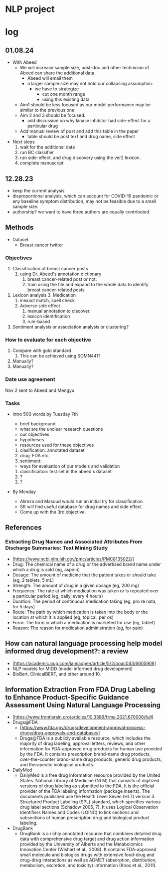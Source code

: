# NLP project

# log

## 01.08.24
- With Abeed
  - We will increase sample size, post-doc and other technician of Abeed can share the additional data.
    - Abeed will email them
    - a larger sample size may not hold our collapsing assumption.
      - we have to strategize
        - cut one month range
        - using this existing data
  - Aim1 should be less focused as our model performance may be similar to the previous one
  - Aim 2 and 3 should be focused.
    - add discussion on why kinase inhibitor had side-effect for a particular drug
  - Add manual review of post and add this table in the paper
    - table should be post text and drug name, side effect
- Next steps
  1. wait for the additional data
  2. run BC classifier
  3. run side-effect, and drug discovery using the ver2 lexicon.
  4. complete manuscript



## 12.28.23

- keep the current analysis
- disproportional analysis, which can account for COVID-19 pandemic or any baseline symptom distribution, may not be feasible due to a small sample size.
- authorship? we want to have three authors are equally contributed.


## Methods
- Dataset
  - Breast cancer twitter


### Objectives
1. Classification of breast cancer posts
   1. using Dr. Abeed's annotation dictionary
      1. breast cancer-related post or not.
      2. train using the file and expand to the whole data to identify breast cancer-related posts
2. Lexicon analysis
   3. Medication
      1. inexact match, spell check
   4. Adverse side effect
      1. manual annotation to discover. 
      2. lexicon identification
      3. rule-based 
3. Sentiment analysis or association analysis or clustering?


### How to evaluate for each objective
1. Compare with gold standard
   1. This can be achieved using SOMN441?
2. Manually?
3. Manually? 


### Date use agreement
Nov 2 sent to Abeed and Mengyu


### Tasks
- Intro 500 words by Tuesday 7th 
  - brief background
  - what are the unclear research questions
  - our objectives
  - hypotheses
  - resources used for these objectives 
   1. clasification: annotated dataset
   2. drug: FDA etc.
   3. sentiment: 
  - ways for evaluation of our models and validation
   1. classificaiton: test set in the abeed's dataset
   2. ?
   3. ?
   

- By Monday
  - Alireza and Masoud would run an initial try for classification
  - SK will find useful database for drug names and side effect
  - Come up with the 3rd objective.



## References
### Extracting Drug Names and Associated Attributes From Discharge Summaries: Text Mining Study
- [https://www.ncbi.nlm.nih.gov/pmc/articles/PMC8135022/]
- Drug: The chemical name of a drug or the advertised brand name under which a drug is sold (eg, aspirin)
- Dosage: The amount of medicine that the patient takes or should take (eg, 2 tablets, 5 mL)
- Strength: The amount of drug in a given dosage (eg, 200 mg)
- Frequency: The rate at which medication was taken or is repeated over a particular period (eg, daily, every 4 hours)
- Duration: The period of continuous medication taking (eg, pro re nata, for 5 days)
- Route: The path by which medication is taken into the body or the location at which it is applied (eg, topical, per os)
- Form: The form in which a medication is marketed for use (eg, tablet)
- Reason: The reason for medication administration (eg, for pain)


## How can natural language processing help model informed drug development?: a review 
- [https://academic.oup.com/jamiaopen/article/5/2/ooac043/6605908]
- NLP models for MIDD (model informed drug development)
- BioBert, ClinicalBERT, and other around 10.


## Information Extraction From FDA Drug Labeling to Enhance Product-Specific Guidance Assessment Using Natural Language Processing
- [https://www.frontiersin.org/articles/10.3389/frma.2021.670006/full]
- Drugs@FDA
  - [https://www.fda.gov/drugs/development-approval-process-drugs/drug-approvals-and-databases]
  - Drugs@FDA is a publicly available resource, which includes the majority of drug labeling, approval letters, reviews, and other information for FDA-approved drug products for human use provided by the FDA. It contains prescription brand-name drug products, over-the-counter brand-name drug products, generic drug products, and therapeutic biological products.
- DailyMed
  - DailyMed is a free drug information resource provided by the United States. National Library of Medicine (NLM) that consists of digitized versions of drug labeling as submitted to the FDA. It is the official provider of the FDA labeling information (package inserts). The documents published use the Health Level Seven (HL7) version 3 Structured Product Labeling (SPL) standard, which specifies various drug label sections (Schadow 2005, 7). It uses Logical Observation Identifiers Names and Codes (LOINC) to link sections and subsections of human prescription drug and biological product labeling.
- DrugBank
  - DrugBank is a richly annotated resource that combines detailed drug data with comprehensive drug target and drug action information provided by the University of Alberta and the Metabolomics Innovation Center (Wishart et al., 2008). It contains FDA-approved small molecule and biologics drugs with extensive food-drug and drug-drug interactions as well as ADMET (absorption, distribution, metabolism, excretion, and toxicity) information (Knox et al., 2011).
